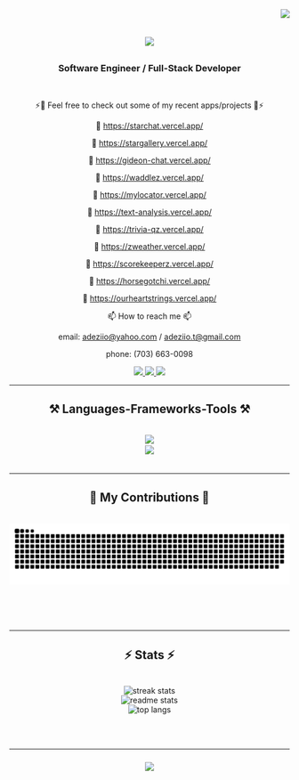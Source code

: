 <!---
adeziio/adeziio is a ✨ special ✨ repository because its `README.md` (this file) appears on your GitHub profile.
You can click the Preview link to take a look at your changes.
--->

<img align="right" src="https://visitor-badge.laobi.icu/badge?page_id=adeziio.1" />

<h1 align="center">
    <img src="https://readme-typing-svg.herokuapp.com/?font=Righteous&size=35&center=true&vCenter=true&width=500&height=70&duration=4000&lines=Hi+There!+👋;+I'm+Aden+Tran!;" />
</h1>

<h3 align="center">Software Engineer / Full-Stack Developer</h3>

<br/>

<div align="center">
 
 ⚡👀 Feel free to check out some of my recent apps/projects 👀⚡
 
 🌱 https://starchat.vercel.app/
 
 🌱 https://stargallery.vercel.app/

 🌱 https://gideon-chat.vercel.app/
 
 🌱 https://waddlez.vercel.app/
 
 🌱 https://mylocator.vercel.app/
 
 🌱 https://text-analysis.vercel.app/
 
 🌱 https://trivia-qz.vercel.app/
 
 🌱 https://zweather.vercel.app/
 
 🌱 https://scorekeeperz.vercel.app/
 
 🌱 https://horsegotchi.vercel.app/

 🌱 https://ourheartstrings.vercel.app/
 
 📫 How to reach me 📫 
 
email: adeziio@yahoo.com / adeziio.t@gmail.com

phone: (703) 663-0098
 
 </div>
 
<div align="center"> 
  <a href="mailto:adeziio.t@gmail.com">
    <img src="https://img.shields.io/badge/Gmail-333333?style=for-the-badge&logo=gmail&logoColor=red" />
  </a>
  <a href="https://www.linkedin.com/in/aden-tran-aba695171" target="_blank">
    <img src="https://img.shields.io/badge/LinkedIn-0077B5?style=for-the-badge&logo=linkedin&logoColor=white" target="_blank" />
  </a>
  <a href="https://adentran.vercel.app" target="_blank">
     <img src="https://img.shields.io/badge/Portfolio-FF5722?style=for-the-badge&logo=todoist&logoColor=white" target="_blank" /> <!-- sqlite, safari, google-chrome are other good icon options -->
  </a>
</div>

 <hr/>
 
<h2 align="center">⚒️ Languages-Frameworks-Tools ⚒️</h2>
<br/>
<div align="center">
    <img src="https://skillicons.dev/icons?i=javascript,python,java,r,c,matlab,typescript,html,css,nodejs" /><br>
    <img src="https://skillicons.dev/icons?i=github,git,react,angular,express,flask,bootstrap,mui,mysql,vscode" />
</div>

<br/>
<hr/>

<div align="center">
  <h2>🐍 My Contributions 🐍</h2>
  <br>
  <img alt="snake eating my contributions" src="https://raw.githubusercontent.com/adeziio/adeziio/output/github-contribution-grid-snake.svg" />
  
  <br/><br/><br/>
</div>

<hr/>

<h2 align="center">⚡ Stats ⚡</h2>
<br>
<div align="center" width="100%">
  <img src="https://streak-stats.demolab.com/?user=adeziio&count_private=true&theme=react&border_radius=10" alt="streak stats"/><br/>
  <img src="https://github-readme-stats.vercel.app/api?username=adeziio&count_private=true&show_icons=true&theme=react&rank_icon=github&border_radius=10" alt="readme stats" /><br/>
  <img src="https://github-readme-stats.vercel.app/api/top-langs/?username=adeziio&hide=HTML&langs_count=8&layout=compact&theme=react&border_radius=10&size_weight=0.5&count_weight=0.5&exclude_repo=github-readme-stats" alt="top langs" /><br/>
</div>

<br/><br/>
<hr/>

<h3 align="center">
    <img src="https://readme-typing-svg.herokuapp.com/?font=Righteous&size=25&center=true&vCenter=true&width=500&height=70&duration=4000&lines=Thanks+for+visiting!+👋;I'm+always+down+to+collab+:)">
</h3>

<br/>
